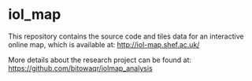 # iol_map

This repository contains the source code and tiles data for an interactive online map, which is available at: <!--https://iolmap.shinyapps.io/parkrun/--> http://iol-map.shef.ac.uk/

More details about the research project can be found at: https://github.com/bitowaqr/iolmap_analysis 







